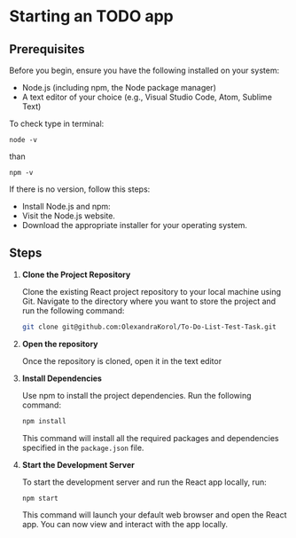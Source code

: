 
# Starting an TODO app 

## Prerequisites

Before you begin, ensure you have the following installed on your system:

- Node.js (including npm, the Node package manager)
- A text editor of your choice (e.g., Visual Studio Code, Atom, Sublime Text)

To check type in terminal:

  ```
  node -v
  ```

than

  ```
  npm -v
  ```

If there is no version, follow this steps:

- Install Node.js and npm:
- Visit the Node.js website.
- Download the appropriate installer for your operating system.


## Steps

1. **Clone the Project Repository**

   Clone the existing React project repository to your local machine using Git. Navigate to the directory where you want to store the project and run the following command:

   ```bash
   git clone git@github.com:OlexandraKorol/To-Do-List-Test-Task.git
   ```


2. **Open the repository**

   Once the repository is cloned, open it in the text editor


3. **Install Dependencies**

   Use npm to install the project dependencies. Run the following command:

   ```bash
   npm install
   ```

   This command will install all the required packages and dependencies specified in the `package.json` file.

4. **Start the Development Server**

   To start the development server and run the React app locally, run:

   ```bash
   npm start
   ```

   This command will launch your default web browser and open the React app. You can now view and interact with the app locally.
